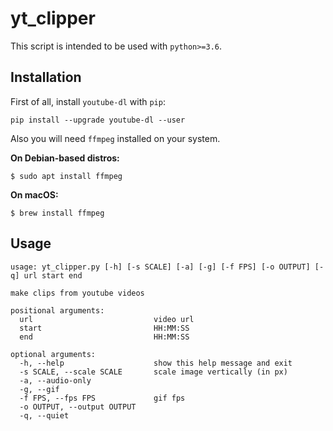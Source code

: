 # yt_clipper

This script is intended to be used with `python>=3.6`.

## Installation

First of all, install `youtube-dl` with `pip`:

```
pip install --upgrade youtube-dl --user
```

Also you will need `ffmpeg` installed on your system.

**On Debian-based distros:**

```
$ sudo apt install ffmpeg
```

**On macOS:**

```
$ brew install ffmpeg
```

## Usage

```
usage: yt_clipper.py [-h] [-s SCALE] [-a] [-g] [-f FPS] [-o OUTPUT] [-q] url start end

make clips from youtube videos

positional arguments:
  url                           video url
  start                         HH:MM:SS
  end                           HH:MM:SS

optional arguments:
  -h, --help                    show this help message and exit
  -s SCALE, --scale SCALE       scale image vertically (in px)
  -a, --audio-only
  -g, --gif
  -f FPS, --fps FPS             gif fps
  -o OUTPUT, --output OUTPUT
  -q, --quiet
```
